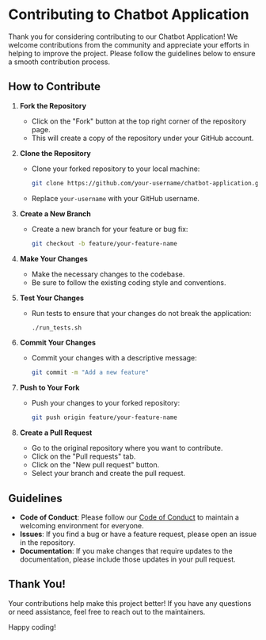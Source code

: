 # Contributing to Chatbot Application

Thank you for considering contributing to our Chatbot Application! We welcome contributions from the community and appreciate your efforts in helping to improve the project. Please follow the guidelines below to ensure a smooth contribution process.

## How to Contribute

1. **Fork the Repository**
   - Click on the "Fork" button at the top right corner of the repository page.
   - This will create a copy of the repository under your GitHub account.

2. **Clone the Repository**
   - Clone your forked repository to your local machine:
     ```bash
     git clone https://github.com/your-username/chatbot-application.git
     ```
   - Replace `your-username` with your GitHub username.

3. **Create a New Branch**
   - Create a new branch for your feature or bug fix:
     ```bash
     git checkout -b feature/your-feature-name
     ```

4. **Make Your Changes**
   - Make the necessary changes to the codebase.
   - Be sure to follow the existing coding style and conventions.

5. **Test Your Changes**
   - Run tests to ensure that your changes do not break the application:
     ```bash
     ./run_tests.sh
     ```

6. **Commit Your Changes**
   - Commit your changes with a descriptive message:
     ```bash
     git commit -m "Add a new feature"
     ```

7. **Push to Your Fork**
   - Push your changes to your forked repository:
     ```bash
     git push origin feature/your-feature-name
     ```

8. **Create a Pull Request**
   - Go to the original repository where you want to contribute.
   - Click on the "Pull requests" tab.
   - Click on the "New pull request" button.
   - Select your branch and create the pull request.

## Guidelines

- **Code of Conduct**: Please follow our [Code of Conduct](CODE_OF_CONDUCT.md) to maintain a welcoming environment for everyone.
- **Issues**: If you find a bug or have a feature request, please open an issue in the repository.
- **Documentation**: If you make changes that require updates to the documentation, please include those updates in your pull request.

## Thank You!
Your contributions help make this project better! If you have any questions or need assistance, feel free to reach out to the maintainers.

Happy coding!
